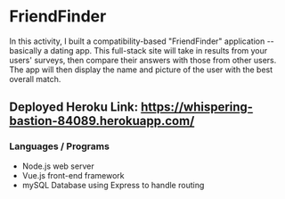 # FriendFinder
In this activity, I built a compatibility-based "FriendFinder" application -- basically a dating app. This full-stack site will take in results from your users' surveys, then compare their answers with those from other users. The app will then display the name and picture of the user with the best overall match. 

## Deployed Heroku Link: https://whispering-bastion-84089.herokuapp.com/

### Languages / Programs 
* Node.js web server
* Vue.js front-end framework
* mySQL Database using Express to handle routing
